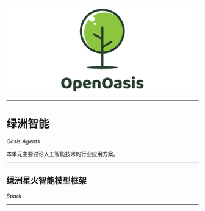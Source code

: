 <img src="../Rsrc/Logo/logo.png" alt=""> 

---------------------------------------------------------------------------------

# 绿洲智能

*Oasis Agents*  

本单元主要讨论人工智能技术的行业应用方案。

---------------------------------------------------------------------------------

## 绿洲星火智能模型框架

*Spark*  

---------------------------------------------------------------------------------
